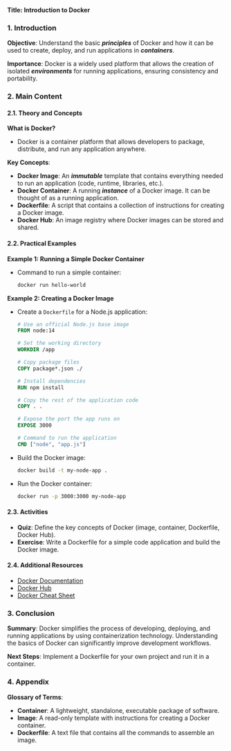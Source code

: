 
**Title: Introduction to Docker**

### 1. Introduction
**Objective**: Understand the basic ***principles*** of Docker and how it can be used to create, deploy, and run applications in ***containers***.

**Importance**: Docker is a widely used platform that allows the creation of isolated ***environments*** for running applications, ensuring consistency and portability.

### 2. Main Content
#### 2.1. Theory and Concepts
**What is Docker?**
- Docker is a container platform that allows developers to package, distribute, and run any application anywhere.

**Key Concepts**:
- **Docker Image**: An ***immutable*** template that contains everything needed to run an application (code, runtime, libraries, etc.).
- **Docker Container**: A running ***instance*** of a Docker image. It can be thought of as a running application.
- **Dockerfile**: A script that contains a collection of instructions for creating a Docker image.
- **Docker Hub**: An image registry where Docker images can be stored and shared.

#### 2.2. Practical Examples
**Example 1: Running a Simple Docker Container**
- Command to run a simple container:
  ```sh
  docker run hello-world
  ```

**Example 2: Creating a Docker Image**
- Create a `Dockerfile` for a Node.js application:
  ```Dockerfile
  # Use an official Node.js base image
  FROM node:14

  # Set the working directory
  WORKDIR /app

  # Copy package files
  COPY package*.json ./

  # Install dependencies
  RUN npm install

  # Copy the rest of the application code
  COPY . .

  # Expose the port the app runs on
  EXPOSE 3000

  # Command to run the application
  CMD ["node", "app.js"]
  ```

- Build the Docker image:
  ```sh
  docker build -t my-node-app .
  ```

- Run the Docker container:
  ```sh
  docker run -p 3000:3000 my-node-app
  ```

#### 2.3. Activities
- **Quiz**: Define the key concepts of Docker (image, container, Dockerfile, Docker Hub).
- **Exercise**: Write a Dockerfile for a simple code application and build the Docker image.

#### 2.4. Additional Resources
- [Docker Documentation](https://docs.docker.com)
- [Docker Hub](https://hub.docker.com)
- [Docker Cheat Sheet](https://dockerlabs.collabnix.com/docker/cheatsheet/)

### 3. Conclusion
**Summary**: Docker simplifies the process of developing, deploying, and running applications by using containerization technology. Understanding the basics of Docker can significantly improve development workflows.

**Next Steps**: Implement a Dockerfile for your own project and run it in a container.

### 4. Appendix
**Glossary of Terms**:
- **Container**: A lightweight, standalone, executable package of software.
- **Image**: A read-only template with instructions for creating a Docker container.
- **Dockerfile**: A text file that contains all the commands to assemble an image.
